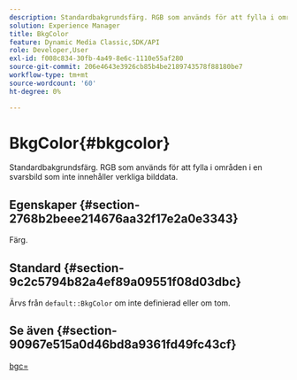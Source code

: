 ```yaml
---
description: Standardbakgrundsfärg. RGB som används för att fylla i områden i en svarsbild som inte innehåller verkliga bilddata.
solution: Experience Manager
title: BkgColor
feature: Dynamic Media Classic,SDK/API
role: Developer,User
exl-id: f008c834-30fb-4a49-8e6c-1110e55af280
source-git-commit: 206e4643e3926cb85b4be2189743578f88180be7
workflow-type: tm+mt
source-wordcount: '60'
ht-degree: 0%

---
```


# BkgColor{#bkgcolor}

Standardbakgrundsfärg. RGB som används för att fylla i områden i en svarsbild som inte innehåller verkliga bilddata.

## Egenskaper {#section-2768b2beee214676aa32f17e2a0e3343}

Färg.

## Standard {#section-9c2c5794b82a4ef89a09551f08d03dbc}

Ärvs från `default::BkgColor` om inte definierad eller om tom.

## Se även {#section-90967e515a0d46bd8a9361fd49fc43cf}

[bgc=](../../../../../is-api/http-ref/image-serving-api-ref/c-http-protocol-reference/c-command-reference/r-bgc.md#reference-53376175f617446fbe5c69120f834b88)
